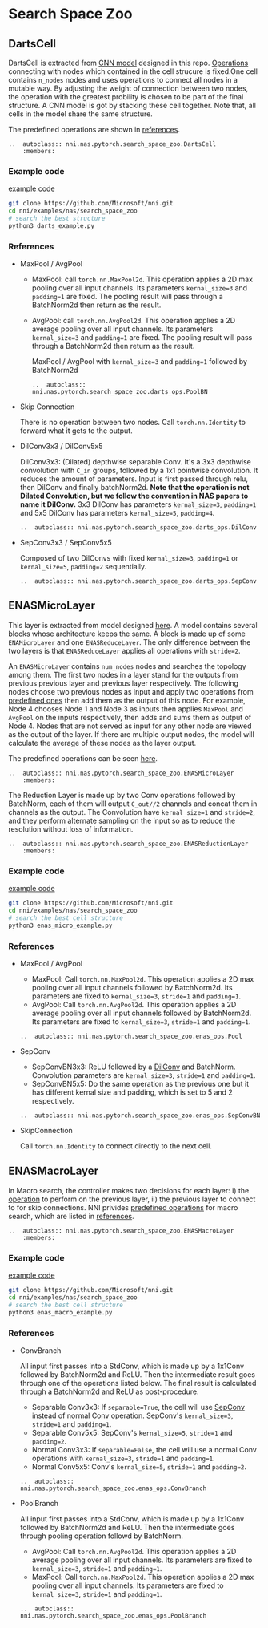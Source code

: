 # Search Space Zoo

## DartsCell

DartsCell is extracted from [CNN model](./DARTS.md) designed in this repo. [Operations](#darts-predefined-operations) connecting with nodes which contained in the cell strucure is fixed.One cell contains `n_nodes` nodes and uses operations to connect all nodes in a mutable way. By adjusting the weight of connection between two nodes, the operation with the greatest probility is chosen to be part of the final structure. A CNN model is got by stacking these cell together. Note that, all cells in the model share the same structure.

The predefined operations are shown in [references](#predefined-operations-darts).

```eval_rst
..  autoclass:: nni.nas.pytorch.search_space_zoo.DartsCell
    :members:
```

### Example code

[example code](https://github.com/microsoft/nni/tree/master/examples/nas/search_space_zoo/darts_example.py)

```bash
git clone https://github.com/Microsoft/nni.git
cd nni/examples/nas/search_space_zoo
# search the best structure
python3 darts_example.py
```

<a name="predefined-operations-darts"></a>

### References

* MaxPool / AvgPool
  * MaxPool: call `torch.nn.MaxPool2d`. This operation applies a 2D max pooling over all input channels. Its parameters `kernal_size=3` and `padding=1` are fixed. The pooling result will pass through a BatchNorm2d then return as the result.
  * AvgPool: call `torch.nn.AvgPool2d`. This operation applies a 2D average pooling over all input channels. Its parameters `kernal_size=3` and `padding=1` are fixed. The pooling result will pass through a BatchNorm2d then return as the result.

    MaxPool / AvgPool with `kernal_size=3` and `padding=1` followed by BatchNorm2d
    ```eval_rst
    ..  autoclass:: nni.nas.pytorch.search_space_zoo.darts_ops.PoolBN
    ```
* Skip Connection

    There is no operation between two nodes. Call `torch.nn.Identity` to forward what it gets to the output.
* DilConv3x3 / DilConv5x5

    <a name="DilConv"></a>DilConv3x3: (Dilated) depthwise separable Conv. It's a 3x3 depthwise convolution with `C_in` groups, followed by a 1x1 pointwise convolution. It reduces the amount of parameters. Input is first passed through relu, then DilConv and finally batchNorm2d. **Note that the operation is not Dilated Convolution, but we follow the convention in NAS papers to name it DilConv.** 3x3 DilConv has parameters `kernal_size=3`, `padding=1` and 5x5 DilConv has parameters `kernal_size=5`, `padding=4`.
    ```eval_rst
    ..  autoclass:: nni.nas.pytorch.search_space_zoo.darts_ops.DilConv
    ```
* SepConv3x3 / SepConv5x5

    Composed of two DilConvs with fixed `kernal_size=3`, `padding=1` or `kernal_size=5`, `padding=2` sequentially.
    ```eval_rst
    ..  autoclass:: nni.nas.pytorch.search_space_zoo.darts_ops.SepConv
    ```

## ENASMicroLayer

This layer is extracted from model designed [here](./ENAS.md). A model contains several blocks whose architecture keeps the same. A block is made up of some `ENAMicroLayer` 
and one `ENASReduceLayer`. The only difference between the two layers is that `ENASReduceLayer` applies all operations with `stride=2`.

An `ENASMicroLayer` contains `num_nodes` nodes and searches the topology among them. The first two nodes in a layer stand for the outputs from previous previous layer and previous layer respectively. The following nodes choose two previous nodes as input and apply two operations from [predefined ones](#predefined-operations-enas) then add them as the output of this node. For example, Node 4 chooses Node 1 and Node 3 as inputs then applies `MaxPool` and `AvgPool` on the inputs respectively, then adds and sums them as output of Node 4. Nodes that are not served as input for any other node are viewed as the output of the layer. If there are multiple output nodes, the model will calculate the average of these nodes as the layer output.

The predefined operations can be seen [here](#predefined-operations-enas).

```eval_rst
..  autoclass:: nni.nas.pytorch.search_space_zoo.ENASMicroLayer
    :members:
```

The Reduction Layer is made up by two Conv operations followed by BatchNorm, each of them will output `C_out//2` channels and concat them in channels as the output. The Convolution have `kernal_size=1` and `stride=2`, and they perform alternate sampling on the input so as to reduce the resolution without loss of information.

```eval_rst
..  autoclass:: nni.nas.pytorch.search_space_zoo.ENASReductionLayer
    :members:
```

### Example code

[example code](https://github.com/microsoft/nni/tree/master/examples/nas/search_space_zoo/enas_micro_example.py)

```bash
git clone https://github.com/Microsoft/nni.git
cd nni/examples/nas/search_space_zoo
# search the best cell structure
python3 enas_micro_example.py
```

<a name="predefined-operations-enas"></a>

### References

* MaxPool / AvgPool
    * MaxPool: Call `torch.nn.MaxPool2d`. This operation applies a 2D max pooling over all input channels followed by BatchNorm2d. Its parameters are fixed to `kernal_size=3`, `stride=1` and `padding=1`.
    * AvgPool: Call `torch.nn.AvgPool2d`. This operation applies a 2D average pooling over all input channels followed by BatchNorm2d. Its parameters are fixed to `kernal_size=3`, `stride=1` and `padding=1`.
    ```eval_rst
    ..  autoclass:: nni.nas.pytorch.search_space_zoo.enas_ops.Pool
    ```

* SepConv
    * SepConvBN3x3: ReLU followed by a [DilConv](#DilConv) and BatchNorm. Convolution parameters are `kernal_size=3`, `stride=1` and `padding=1`.
    * SepConvBN5x5: Do the same operation as the previous one but it has different kernal size and padding, which is set to 5 and 2 respectively.
    
    ```eval_rst
    ..  autoclass:: nni.nas.pytorch.search_space_zoo.enas_ops.SepConvBN
    ```

* SkipConnection

    Call `torch.nn.Identity` to connect directly to the next cell.

## ENASMacroLayer

In Macro search, the controller makes two decisions for each layer: i) the [operation](#macro-operations) to perform on the previous layer, ii) the previous layer to connect to for skip connections. NNI privides [predefined operations](#macro-operations) for macro search, which are listed in [references](#macro-operations).


```eval_rst
..  autoclass:: nni.nas.pytorch.search_space_zoo.ENASMacroLayer
    :members:
```

### Example code

[example code](https://github.com/microsoft/nni/tree/master/examples/nas/search_space_zoo/enas_macro_example.py)

```bash
git clone https://github.com/Microsoft/nni.git
cd nni/examples/nas/search_space_zoo
# search the best cell structure
python3 enas_macro_example.py
```

<a name="macro-operations"></a>

### References

* ConvBranch
    
    All input first passes into a StdConv, which is made up by a 1x1Conv followed by BatchNorm2d and ReLU. Then the intermediate result goes through one of the operations listed below. The final result is calculated through a BatchNorm2d and ReLU as post-procedure.
    * Separable Conv3x3: If `separable=True`, the cell will use [SepConv](#DilConv) instead of normal Conv operation. SepConv's `kernal_size=3`, `stride=1` and `padding=1`.
    * Separable Conv5x5: SepConv's `kernal_size=5`, `stride=1` and `padding=2`.
    * Normal Conv3x3: If `separable=False`, the cell will use a normal Conv operations with `kernal_size=3`, `stride=1` and `padding=1`.
    * Normal Conv5x5: Conv's `kernal_size=5`, `stride=1` and `padding=2`.

    ```eval_rst
    ..  autoclass:: nni.nas.pytorch.search_space_zoo.enas_ops.ConvBranch
    ```
* PoolBranch

    All input first passes into a StdConv, which is made up by a 1x1Conv followed by BatchNorm2d and ReLU. Then the intermediate goes through pooling operation followd by BatchNorm.
    * AvgPool: Call `torch.nn.AvgPool2d`. This operation applies a 2D average pooling over all input channels. Its parameters are fixed to `kernal_size=3`, `stride=1` and `padding=1`.
    * MaxPool: Call `torch.nn.MaxPool2d`. This operation applies a 2D max pooling over all input channels. Its parameters are fixed to `kernal_size=3`, `stride=1` and `padding=1`.

    ```eval_rst
    ..  autoclass:: nni.nas.pytorch.search_space_zoo.enas_ops.PoolBranch
    ```
